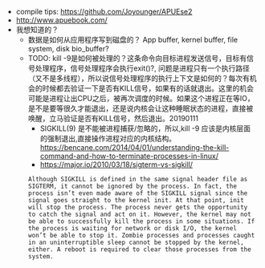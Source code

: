 * compile tips: https://github.com/Joyounger/APUEse2
* http://www.apuebook.com/
* 我想知道的？
  * 数据是如何从应用程序写到磁盘的？  App buffer, kernel buffer, file system, disk bio_buffer?
  * TODO: kill -9是如何被处理的？这条命令向目标进程发送信号，目标有信号处理程序，信号处理程序会执行exit()?, 问题是进程只有一个执行路径（又不是多线程），所以说信号处理程序的执行上下文是如何的？每次有机会的时候都去验证一下是否有KILL信号，如果有的话就退出。这里的机会可能是进程让出CPU之后，被再次调度的时候。如果这个进程正在等IO， 是不是要等很久才能退出，还是说内核会让这种睡眠状态的进程，直接被唤醒，立马验证是否有KILL信号，然后退出。20190111
    * SIGKILL(9) 是不能被进程捕获/忽略的，所以,kill -9 应该是内核层面的强制退出,直接操作进程对应的内核结构。https://bencane.com/2014/04/01/understanding-the-kill-command-and-how-to-terminate-processes-in-linux/
    * https://major.io/2010/03/18/sigterm-vs-sigkill/
    ```
    Although SIGKILL is defined in the same signal header file as SIGTERM, it cannot be ignored by the process. In fact, the process isn’t even made aware of the SIGKILL signal since the signal goes straight to the kernel init. At that point, init will stop the process. The process never gets the opportunity to catch the signal and act on it. However, the kernel may not be able to successfully kill the process in some situations. If the process is waiting for network or disk I/O, the kernel won’t be able to stop it. Zombie processes and processes caught in an uninterruptible sleep cannot be stopped by the kernel, either. A reboot is required to clear those processes from the system.
    ```
    
  
